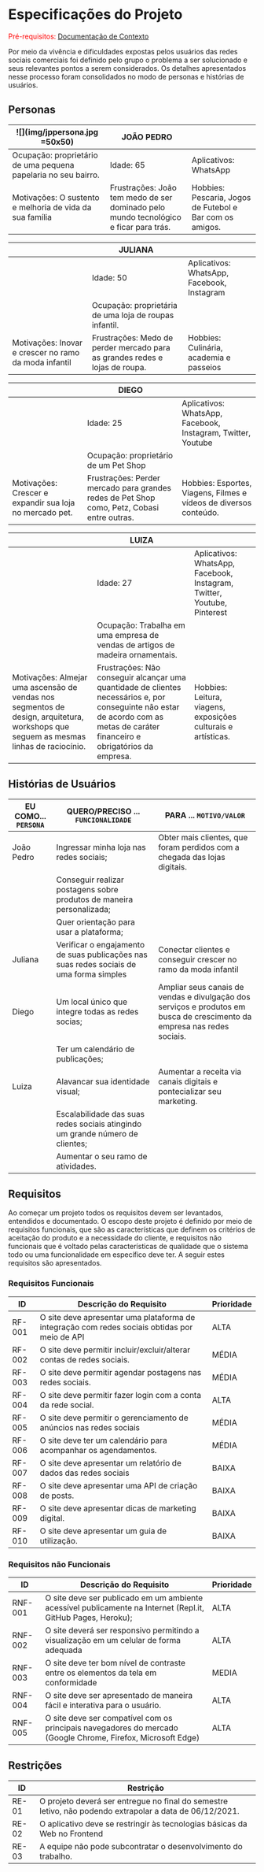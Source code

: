 # Especificações do Projeto

<span style="color:red">Pré-requisitos: <a href="1-Documentação de Contexto.md"> Documentação de Contexto</a></span>

Por meio da vivência e dificuldades expostas pelos usuários das redes sociais comerciais foi definido pelo grupo o problema a ser solucionado e seus relevantes pontos a serem considerados. Os detalhes apresentados nesse processo foram consolidados no modo de personas e histórias de usuários. 

## Personas

| ![](img/jppersona.jpg =50x50)     | JOÃO PEDRO                                                        | |
|------|----------------------------------------------------------------------------------------------|------------|
|Ocupação: proprietário de uma pequena papelaria no seu bairro.       | Idade: 65                        | Aplicativos: WhatsApp | 
|  Motivações: O sustento e melhoria de vida da sua família | Frustrações: João tem medo de ser dominado pelo mundo tecnológico e ficar para trás.  | Hobbies: Pescaria, Jogos de Futebol e Bar com os amigos.      |

|      | JULIANA                                                                                  |            |
|------|----------------------------------------------------------------------------------------------|------------|
|      | Idade: 50                                                                           | Aplicativos: WhatsApp, Facebook, Instagram| 
|       | Ocupação: proprietária de uma loja de roupas infantil.                      |     |
|  Motivações: Inovar e crescer no ramo da moda infantil  | Frustrações: Medo de perder mercado para as grandes redes e lojas de roupa.  | Hobbies: Culinária, academia e passeios 


|      | DIEGO                                                                                  |            |
|------|----------------------------------------------------------------------------------------------|------------|
|      | Idade: 25                                                                           | Aplicativos: WhatsApp, Facebook, Instagram, Twitter, Youtube| 
|       | Ocupação: proprietário de um Pet Shop                     |     |
|  Motivações: Crescer e expandir sua loja no mercado pet.   | Frustrações: Perder mercado para grandes redes de Pet Shop como, Petz, Cobasi entre outras. | Hobbies: Esportes, Viagens, Filmes e vídeos de diversos conteúdo. 

|      | LUIZA                                                                                 |            |
|------|----------------------------------------------------------------------------------------------|------------|
|      | Idade: 27                                                                           | Aplicativos: WhatsApp, Facebook, Instagram, Twitter, Youtube, Pinterest | 
|       | Ocupação: Trabalha em uma empresa de vendas de artigos de madeira ornamentais.                     |     |
|  Motivações: Almejar uma ascensão de vendas nos segmentos de design, arquitetura, workshops que seguem as mesmas linhas de raciocínio.   | Frustrações: Não conseguir alcançar uma quantidade de clientes necessários e, por conseguinte não estar de acordo com as metas de caráter financeiro e obrigatórios da empresa.   | Hobbies: Leitura, viagens, exposições culturais e artísticas. 
 




## Histórias de Usuários

|EU COMO... `PERSONA`| QUERO/PRECISO ... `FUNCIONALIDADE`         |PARA ... `MOTIVO/VALOR`                 |
|--------------------|--------------------------------------------|----------------------------------------|
|João Pedro          | Ingressar minha loja nas redes sociais;        | Obter mais clientes, que foram perdidos com a chegada das lojas digitais. |
|                    | Conseguir realizar postagens sobre produtos de maneira personalizada;   |           |
|                    | Quer orientação para usar a plataforma;    |                                        |
|Juliana             | Verificar o engajamento de suas publicações nas suas redes sociais de uma forma simples| Conectar clientes e conseguir crescer no ramo da moda infantil|
|Diego               | Um local único que integre todas as redes socias; | Ampliar seus canais de vendas e divulgação dos serviços e produtos em busca de crescimento da empresa nas redes sociais.       |
|                    | Ter um calendário de publicações;          |     |
|Luiza               | Alavancar sua identidade visual;           | Aumentar a receita via canais digitais e pontecializar seu marketing. |
|                    | Escalabilidade das suas redes sociais atingindo um grande número de clientes;      |          |
|                    | Aumentar o seu ramo de atividades.         |                                        |


## Requisitos

Ao começar um projeto todos os requisitos devem ser levantados, entendidos e documentado. O escopo deste projeto é definido por meio de requisitos funcionais, que são as características que definem os critérios de aceitação do produto e a necessidade do cliente, e requisitos não funcionais que é voltado pelas características de qualidade que o sistema todo ou uma funcionalidade em específico deve ter. A seguir estes requisitos são apresentados. 

### Requisitos Funcionais

|ID    | Descrição do Requisito                                                                       | Prioridade |
|------|----------------------------------------------------------------------------------------------|------------|
|RF-001| O site deve apresentar uma plataforma de integração com redes sociais obtidas por meio de API| ALTA       | 
|RF-002| O site deve permitir incluir/excluir/alterar contas de redes sociais.                        | MÉDIA      |
|RF-003| O site deve permitir agendar postagens nas redes sociais.                                    | MÉDIA      |
|RF-004| O site deve permitir fazer login com a conta da rede social.                                 | ALTA       |
|RF-005| O site deve permitir o gerenciamento de anúncios nas redes sociais                           | MÉDIA      |
|RF-006| O site deve ter um calendário para acompanhar os agendamentos.                               | MÉDIA      |
|RF-007| O site deve apresentar um relatório de dados das redes sociais                               | BAIXA      |
|RF-008| O site deve apresentar uma API de criação de posts.                                          | BAIXA      |
|RF-009| O site deve apresentar dicas de marketing digital.                                           | BAIXA      |
|RF-010| O site deve apresentar um guia de utilização.                                                | BAIXA      |

### Requisitos não Funcionais

|ID     | Descrição do Requisito  |Prioridade |
|-------|-------------------------|----|
|RNF-001| O site deve ser publicado em um ambiente acessível publicamente na Internet (Repl.it, GitHub Pages, Heroku);  | ALTA | 
|RNF-002| O site deverá ser responsivo permitindo a visualização em um celular de forma adequada |  ALTA | 
|RNF-003| O site deve ter bom nível de contraste entre os elementos da tela em conformidade |  MEDIA |
|RNF-004| O site deve ser apresentado de maneira fácil e interativa para o usuário.|  ALTA |
|RNF-005| O site deve ser compatível com os principais navegadores do mercado (Google Chrome, Firefox, Microsoft Edge) |  ALTA |



## Restrições

|ID| Restrição                                             |
|--|-------------------------------------------------------|
|RE-01| O projeto deverá ser entregue no final do semestre letivo, não podendo extrapolar a data de 06/12/2021.|
|RE-02| O aplicativo deve se restringir às tecnologias básicas da Web no Frontend      |
|RE-03| A equipe não pode subcontratar o desenvolvimento do trabalho.      |


